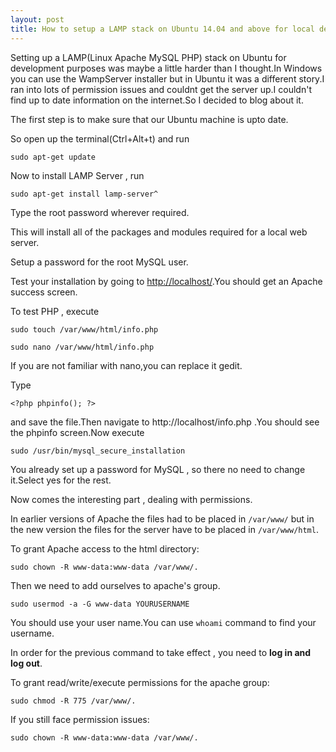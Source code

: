 ```yaml
---
layout: post
title: How to setup a LAMP stack on Ubuntu 14.04 and above for local development
---
```


Setting up a LAMP(Linux Apache MySQL PHP) stack on Ubuntu for development purposes was maybe a little harder than I thought.In Windows you can use the WampServer installer but in Ubuntu it was a different story.I ran into lots of permission issues and couldnt get the server up.I couldn't find up to date information on the internet.So I decided to blog about it.

The first step is to make sure that our Ubuntu machine is upto date.

So open up the terminal(Ctrl+Alt+t) and run

```
sudo apt-get update
```

Now to install LAMP Server , run

```
sudo apt-get install lamp-server^
```

Type the root password wherever required.

This will install all of the packages and modules required for a local web server.

Setup a password for the root MySQL user.

Test your installation by going to [http://localhost/](http://localhost/).You should get an Apache success screen.

To test PHP , execute

```
sudo touch /var/www/html/info.php
```

```
sudo nano /var/www/html/info.php
```

If you are not familiar with nano,you can replace it gedit.

Type

```
<?php phpinfo(); ?>
```

and save the file.Then navigate to http://localhost/info.php .You should see the phpinfo screen.Now execute

```
sudo /usr/bin/mysql_secure_installation
```

You already set up a password for MySQL , so there no need to change it.Select yes for the rest.

Now comes the interesting part , dealing with permissions.

In earlier versions of Apache the files had to be placed in `/var/www/` but in the new version the files for the server have to be placed in `/var/www/html`.

To grant Apache access to the html directory:

```
sudo chown -R www-data:www-data /var/www/.
```

Then we need to add ourselves to apache's group.

```
sudo usermod -a -G www-data YOURUSERNAME
```

You should use your user name.You can use `whoami` command to find your username.

In order for the previous command to take effect , you need to **log in and log out**.

To grant read/write/execute permissions for the apache group:

```
sudo chmod -R 775 /var/www/.
```

If you still face permission issues:

```
sudo chown -R www-data:www-data /var/www/.
```

